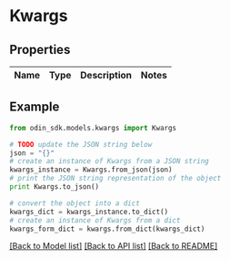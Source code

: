 # Kwargs


## Properties

Name | Type | Description | Notes
------------ | ------------- | ------------- | -------------

## Example

```python
from odin_sdk.models.kwargs import Kwargs

# TODO update the JSON string below
json = "{}"
# create an instance of Kwargs from a JSON string
kwargs_instance = Kwargs.from_json(json)
# print the JSON string representation of the object
print Kwargs.to_json()

# convert the object into a dict
kwargs_dict = kwargs_instance.to_dict()
# create an instance of Kwargs from a dict
kwargs_form_dict = kwargs.from_dict(kwargs_dict)
```
[[Back to Model list]](../README.md#documentation-for-models) [[Back to API list]](../README.md#documentation-for-api-endpoints) [[Back to README]](../README.md)


